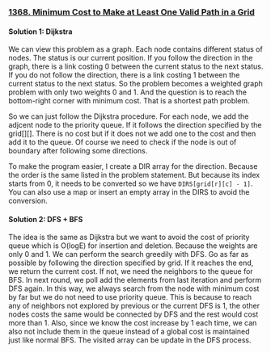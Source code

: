 ### [1368. Minimum Cost to Make at Least One Valid Path in a Grid](https://leetcode.com/problems/minimum-cost-to-make-at-least-one-valid-path-in-a-grid/)

#### Solution 1: Dijkstra

We can view this problem as a graph. Each node contains different status of nodes. The status is our current position. If you follow the direction in the graph, there is a link costing 0 between the current status to the next status. If you do not follow the direction, there is a link costing 1 between the current status to the next status. So the problem becomes a weighted graph problem with only two weights 0 and 1. And the question is to reach the bottom-right corner with minimum cost. That is a shortest path problem.

So we can just follow the Dijkstra procedure. For each node, we add the adjcent node to the priority queue. If it follows the direction specified by the grid[][]. There is no cost but if it does not we add one to the cost and then add it to the queue. Of course we need to check if the node is out of boundary after following some directions.

To make the program easier, I create a DIR array for the direction. Because the order is the same listed in the problem statement. But because its index starts from 0, it needs to be converted so we have `DIRS[grid[r][c] - 1]`. You can also use a map or insert an empty array in the DIRS to avoid the conversion.

#### Solution 2: DFS + BFS

The idea is the same as Dijkstra but we want to avoid the cost of priority queue which is O(logE) for insertion and deletion. Because the weights are only 0 and 1. We can perform the search greedily with DFS. Go as far as possible by following the direction specified by grid. If it reaches the end, we return the current cost. If not, we need the neighbors to the queue for BFS. In next round, we poll add the elements from last iteration and perform DFS again. In this way, we always search from the node with minimum cost by far but we do not need to use priority queue. This is because to reach any of neighbors not explored by previous or the current DFS is 1, the other nodes costs the same would be connected by DFS and the rest would cost more than 1. Also, since we know the cost increase by 1 each time, we can also not include them in the queue instead of a global cost is maintained just like normal BFS. The visited array can be update in the DFS process.